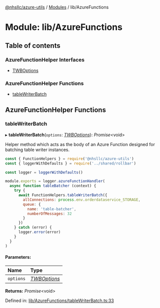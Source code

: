 [@nhsllc/azure-utils](../README.md) / [Modules](../modules.md) / lib/AzureFunctions

# Module: lib/AzureFunctions

## Table of contents

### AzureFunctionHelper Interfaces

- [TWBOptions](../interfaces/lib_azurefunctions.twboptions.md)

### AzureFunctionHelper Functions

- [tableWriterBatch](lib_azurefunctions.md#tablewriterbatch)

## AzureFunctionHelper Functions

### tableWriterBatch

▸ **tableWriterBatch**(`options`: [*TWBOptions*](../interfaces/lib_azurefunctions.twboptions.md)): *Promise*<void\>

Helper method which acts as the body of an Azure Function designed for batching table writer instances.

```javascript
const { FunctionHelpers } = require('@nhsllc/azure-utils')
const { loggerWithDefaults } = require('../shared/rollbar')

const logger = loggerWithDefaults()

module.exports = logger.azureFunctionHandler(
  async function tableBatcher (context) {
    try {
      await FunctionHelpers.tableWriterBatch({
        allConnections: process.env.orderdataservice_STORAGE,
        queue: {
          name: 'table-batcher',
          numberOfMessages: 32
        }
      })
    } catch (error) {
      logger.error(error)
    }
  }
)
```

#### Parameters:

Name | Type |
:------ | :------ |
`options` | [*TWBOptions*](../interfaces/lib_azurefunctions.twboptions.md) |

**Returns:** *Promise*<void\>

Defined in: [lib/AzureFunctions/tableWriterBatch.ts:33](https://github.com/nhsllc/azure-utils/blob/b48d4d0/lib/AzureFunctions/tableWriterBatch.ts#L33)
